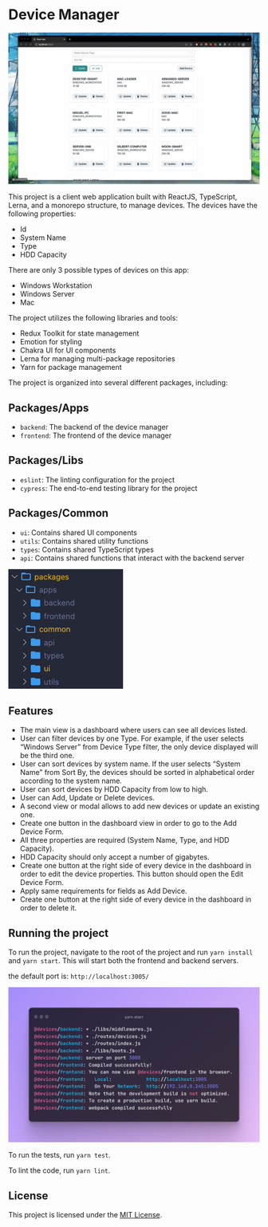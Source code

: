 # Device Manager

![alt text](https://github.com/jeancatarina/devices-clientapp/blob/main/assets/images/responsive.gif?raw=true)

This project is a client web application built with ReactJS, TypeScript, Lerna, and a monorepo structure, to manage devices. The devices have the following properties:

- Id
- System Name
- Type
- HDD Capacity

There are only 3 possible types of devices on this app:

- Windows Workstation
- Windows Server
- Mac

The project utilizes the following libraries and tools:

- Redux Toolkit for state management
- Emotion for styling
- Chakra UI for UI components
- Lerna for managing multi-package repositories
- Yarn for package management

The project is organized into several different packages, including:

## Packages/Apps
- `backend`: The backend of the device manager
- `frontend`: The frontend of the device manager

## Packages/Libs
- `eslint`: The linting configuration for the project
- `cypress`: The end-to-end testing library for the project

## Packages/Common
- `ui`: Contains shared UI components
- `utils`: Contains shared utility functions
- `types`: Contains shared TypeScript types
- `api`: Contains shared functions that interact with the backend server

![alt text](https://github.com/jeancatarina/devices-clientapp/blob/main/assets/images/folders.png?raw=true)

## Features
- The main view is a dashboard where users can see all devices listed.
- User can filter devices by one Type. For example, if the user selects “Windows Server” from Device Type filter, the only device displayed will be the third one.
- User can sort devices by system name. If the user selects “System Name” from Sort By, the devices should be sorted in alphabetical order according to the system name.
- User can sort devices by HDD Capacity from low to high.
- User can Add, Update or Delete devices.
- A second view or modal allows to add new devices or update an existing one.
- Create one button in the dashboard view in order to go to the Add Device Form.
- All three properties are required (System Name, Type, and HDD Capacity).
- HDD Capacity should only accept a number of gigabytes.
- Create one button at the right side of every device in the dashboard in order to edit the device properties. This button should open the Edit Device Form.
- Apply same requirements for fields as Add Device.
- Create one button at the right side of every device in the dashboard in order to delete it.

## Running the project

To run the project, navigate to the root of the project and run `yarn install` and `yarn start`. This will start both the frontend and backend servers.

the default port is: `http://localhost:3005/`

![alt text](https://github.com/jeancatarina/devices-clientapp/blob/main/assets/images/readmestart.png?raw=true)

To run the tests, run `yarn test`.

To lint the code, run `yarn lint`.

## License
This project is licensed under the [MIT License](LICENSE).
